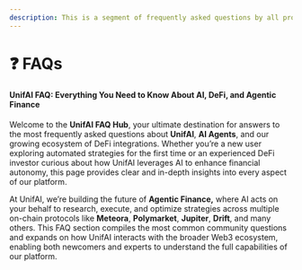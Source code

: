 ```yaml
---
description: This is a segment of frequently asked questions by all pros/newbie defi users
---
```


# ❓ FAQs

#### **UnifAI FAQ: Everything You Need to Know About AI, DeFi, and Agentic Finance**

Welcome to the **UnifAI FAQ Hub**, your ultimate destination for answers to the most frequently asked questions about **UnifAI**, **AI Agents**, and our growing ecosystem of DeFi integrations. Whether you’re a new user exploring automated strategies for the first time or an experienced DeFi investor curious about how UnifAI leverages AI to enhance financial autonomy, this page provides clear and in-depth insights into every aspect of our platform.

At UnifAI, we’re building the future of **Agentic Finance,** where AI acts on your behalf to research, execute, and optimize strategies across multiple on-chain protocols like **Meteora**, **Polymarket**, **Jupiter**, **Drift**, and many others. This FAQ section compiles the most common community questions and expands on how UnifAI interacts with the broader Web3 ecosystem, enabling both newcomers and experts to understand the full capabilities of our platform.
